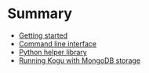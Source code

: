 # Summary

* [Getting started](README.md)
* [Command line interface](cli.md)
* [Python helper library](python-library.md)
* [Running Kogu with MongoDB storage](mongodb.md)
